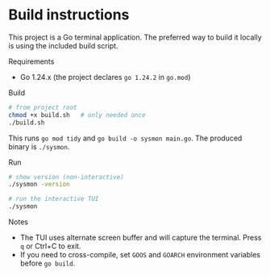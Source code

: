 # Build instructions

This project is a Go terminal application. The preferred way to build it locally is using the included build script.

Requirements
- Go 1.24.x (the project declares `go 1.24.2` in `go.mod`)

Build
```bash
# from project root
chmod +x build.sh   # only needed once
./build.sh
```

This runs `go mod tidy` and `go build -o sysmon main.go`. The produced binary is `./sysmon`.

Run
```bash
# show version (non-interactive)
./sysmon -version

# run the interactive TUI
./sysmon
```

Notes
- The TUI uses alternate screen buffer and will capture the terminal. Press `q` or Ctrl+C to exit.
- If you need to cross-compile, set `GOOS` and `GOARCH` environment variables before `go build`.
